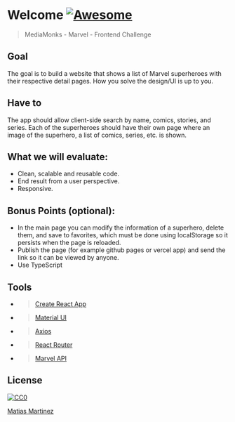 
# Welcome [![Awesome](https://cdn.rawgit.com/sindresorhus/awesome/d7305f38d29fed78fa85652e3a63e154dd8e8829/media/badge.svg)](https://github.com/sindresorhus/awesome#readme)
> MediaMonks - Marvel - Frontend Challenge

## Goal
The goal is to build a website that shows a list of Marvel superheroes with their respective detail pages. How you solve the design/UI is up to you.

## Have to
The app should allow client-side search by name, comics, stories, and series.
Each of the superheroes should have their own page where an image of the superhero, a list of comics, series, etc. is shown.

## What we will evaluate:
- Clean, scalable and reusable code.
- End result from a user perspective.
- Responsive.

## Bonus Points (optional):
- In the main page you can modify the information of a superhero, delete them, and save
to favorites, which must be done using localStorage so it persists when the page is
reloaded.
- Publish the page (for example github pages or vercel app) and send the link so it can be
viewed by anyone.
- Use TypeScript

## Tools
- > [Create React App](https://create-react-app.dev/)
- > [Material UI](https://mui.com/getting-started/)
- > [Axios](https://axios-http.com/docs/intro)
- > [React Router](https://reactrouter.com/docs/en/v6/getting-started/installation)
- > [Marvel API](https://developer.marvel.com/documentation)


## License

[![CC0](https://licensebuttons.net/p/zero/1.0/88x31.png)](https://google.com.ar)

[Matias Martinez](https://www.linkedin.com/in/martinez-matias/)